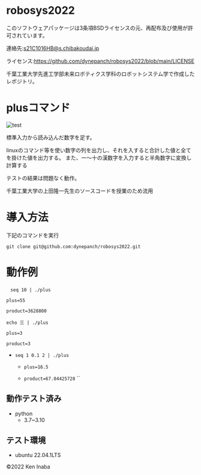 # robosys2022

このソフトウェアパッケージは3条項BSDライセンスの元、再配布及び使用が許可されています。


連絡先:s21C1016HB@s.chibakoudai.jp

ライセンス:https://github.com/dynepanch/robosys2022/blob/main/LICENSE

千葉工業大学先進工学部未来ロボティクス学科のロボットシステム学で作成したレポジトリ。


# plusコマンド
![test](https://github.com/dynepanch/robosys2022/actions/workflows/test.yml/badge.svg)

標準入力から読み込んだ数字を足す。

linuxのコマンド等を使い数字の列を出力し、それを入すると合計した値と全てを掛けた値を出力する。
また、一～十の漢数字を入力すると半角数字に変換し計算する

テストの結果は問題なく動作。

千葉工業大学の上田隆一先生のソースコードを授業のため流用

# 導入方法
下記のコマンドを実行

` git clone git@github.com:dynepanch/robosys2022.git `


# 動作例
` ` 
 ` seq 10 | ./plus `

 ` plus=55 `

 ` product=3628800 `



 ` echo 三 | ./plus `

 ` plus=3 `

 ` product=3 `



* ` seq 1 0.1 2 | ./plus `

	* ` plus=16.5 `

	* ` product=67.04425728 `
``

## 動作テスト済み ##
* python
	* 3.7~3.10

## テスト環境 ##
* ubuntu 22.04.1LTS


©2022 Ken Inaba
